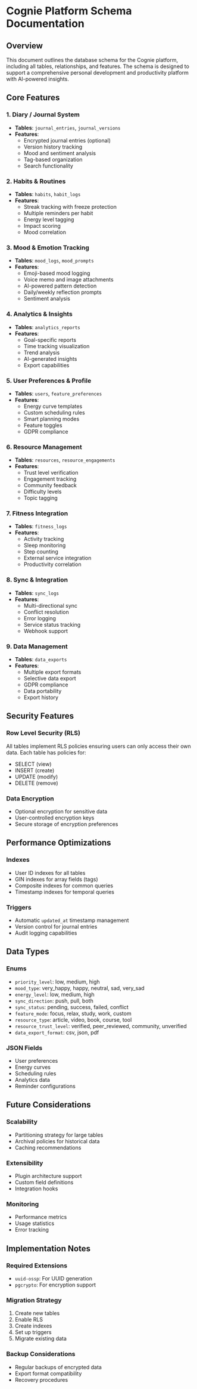 # Cognie Platform Schema Documentation

## Overview
This document outlines the database schema for the Cognie platform, including all tables, relationships, and features. The schema is designed to support a comprehensive personal development and productivity platform with AI-powered insights.

## Core Features

### 1. Diary / Journal System
- **Tables**: `journal_entries`, `journal_versions`
- **Features**:
  - Encrypted journal entries (optional)
  - Version history tracking
  - Mood and sentiment analysis
  - Tag-based organization
  - Search functionality

### 2. Habits & Routines
- **Tables**: `habits`, `habit_logs`
- **Features**:
  - Streak tracking with freeze protection
  - Multiple reminders per habit
  - Energy level tagging
  - Impact scoring
  - Mood correlation

### 3. Mood & Emotion Tracking
- **Tables**: `mood_logs`, `mood_prompts`
- **Features**:
  - Emoji-based mood logging
  - Voice memo and image attachments
  - AI-powered pattern detection
  - Daily/weekly reflection prompts
  - Sentiment analysis

### 4. Analytics & Insights
- **Tables**: `analytics_reports`
- **Features**:
  - Goal-specific reports
  - Time tracking visualization
  - Trend analysis
  - AI-generated insights
  - Export capabilities

### 5. User Preferences & Profile
- **Tables**: `users`, `feature_preferences`
- **Features**:
  - Energy curve templates
  - Custom scheduling rules
  - Smart planning modes
  - Feature toggles
  - GDPR compliance

### 6. Resource Management
- **Tables**: `resources`, `resource_engagements`
- **Features**:
  - Trust level verification
  - Engagement tracking
  - Community feedback
  - Difficulty levels
  - Topic tagging

### 7. Fitness Integration
- **Tables**: `fitness_logs`
- **Features**:
  - Activity tracking
  - Sleep monitoring
  - Step counting
  - External service integration
  - Productivity correlation

### 8. Sync & Integration
- **Tables**: `sync_logs`
- **Features**:
  - Multi-directional sync
  - Conflict resolution
  - Error logging
  - Service status tracking
  - Webhook support

### 9. Data Management
- **Tables**: `data_exports`
- **Features**:
  - Multiple export formats
  - Selective data export
  - GDPR compliance
  - Data portability
  - Export history

## Security Features

### Row Level Security (RLS)
All tables implement RLS policies ensuring users can only access their own data. Each table has policies for:
- SELECT (view)
- INSERT (create)
- UPDATE (modify)
- DELETE (remove)

### Data Encryption
- Optional encryption for sensitive data
- User-controlled encryption keys
- Secure storage of encryption preferences

## Performance Optimizations

### Indexes
- User ID indexes for all tables
- GIN indexes for array fields (tags)
- Composite indexes for common queries
- Timestamp indexes for temporal queries

### Triggers
- Automatic `updated_at` timestamp management
- Version control for journal entries
- Audit logging capabilities

## Data Types

### Enums
- `priority_level`: low, medium, high
- `mood_type`: very_happy, happy, neutral, sad, very_sad
- `energy_level`: low, medium, high
- `sync_direction`: push, pull, both
- `sync_status`: pending, success, failed, conflict
- `feature_mode`: focus, relax, study, work, custom
- `resource_type`: article, video, book, course, tool
- `resource_trust_level`: verified, peer_reviewed, community, unverified
- `data_export_format`: csv, json, pdf

### JSON Fields
- User preferences
- Energy curves
- Scheduling rules
- Analytics data
- Reminder configurations

## Future Considerations

### Scalability
- Partitioning strategy for large tables
- Archival policies for historical data
- Caching recommendations

### Extensibility
- Plugin architecture support
- Custom field definitions
- Integration hooks

### Monitoring
- Performance metrics
- Usage statistics
- Error tracking

## Implementation Notes

### Required Extensions
- `uuid-ossp`: For UUID generation
- `pgcrypto`: For encryption support

### Migration Strategy
1. Create new tables
2. Enable RLS
3. Create indexes
4. Set up triggers
5. Migrate existing data

### Backup Considerations
- Regular backups of encrypted data
- Export format compatibility
- Recovery procedures 